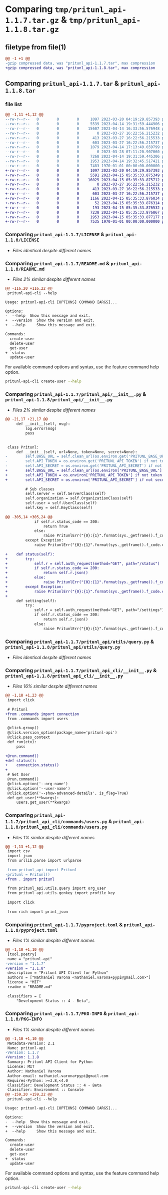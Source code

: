 # Comparing `tmp/pritunl_api-1.1.7.tar.gz` & `tmp/pritunl_api-1.1.8.tar.gz`

## filetype from file(1)

```diff
@@ -1 +1 @@
-gzip compressed data, was "pritunl_api-1.1.7.tar", max compression
+gzip compressed data, was "pritunl_api-1.1.8.tar", max compression
```

## Comparing `pritunl_api-1.1.7.tar` & `pritunl_api-1.1.8.tar`

### file list

```diff
@@ -1,11 +1,12 @@
--rw-r--r--   0        0        0     1097 2023-03-20 04:19:29.857393 pritunl_api-1.1.7/LICENSE
--rw-r--r--   0        0        0     5539 2023-04-14 19:31:59.444906 pritunl_api-1.1.7/README.md
--rw-r--r--   0        0        0    15607 2023-04-14 16:33:56.576948 pritunl_api-1.1.7/pritunl_api/__init__.py
--rw-r--r--   0        0        0        0 2023-03-27 16:22:56.215232 pritunl_api-1.1.7/pritunl_api/utils/__init__.py
--rw-r--r--   0        0        0      413 2023-03-27 16:22:56.215533 pritunl_api-1.1.7/pritunl_api/utils/genkey.py
--rw-r--r--   0        0        0      603 2023-03-27 16:22:56.215737 pritunl_api-1.1.7/pritunl_api/utils/query.py
--rw-r--r--   0        0        0     1079 2023-04-14 17:13:49.659799 pritunl_api-1.1.7/pritunl_api_cli/__init__.py
--rw-r--r--   0        0        0        0 2023-03-28 07:11:20.907060 pritunl_api-1.1.7/pritunl_api_cli/commands/__init__.py
--rw-r--r--   0        0        0     7268 2023-04-14 19:31:59.445306 pritunl_api-1.1.7/pritunl_api_cli/commands/users.py
--rw-r--r--   0        0        0     1953 2023-04-14 19:32:45.517421 pritunl_api-1.1.7/pyproject.toml
--rw-r--r--   0        0        0     7483 1970-01-01 00:00:00.000000 pritunl_api-1.1.7/PKG-INFO
+-rw-r--r--   0        0        0     1097 2023-03-20 04:19:29.857393 pritunl_api-1.1.8/LICENSE
+-rw-r--r--   0        0        0     5591 2023-04-15 05:35:33.875349 pritunl_api-1.1.8/README.md
+-rw-r--r--   0        0        0    16025 2023-04-15 05:35:33.875712 pritunl_api-1.1.8/pritunl_api/__init__.py
+-rw-r--r--   0        0        0        0 2023-03-27 16:22:56.215232 pritunl_api-1.1.8/pritunl_api/utils/__init__.py
+-rw-r--r--   0        0        0      413 2023-03-27 16:22:56.215533 pritunl_api-1.1.8/pritunl_api/utils/genkey.py
+-rw-r--r--   0        0        0      603 2023-03-27 16:22:56.215737 pritunl_api-1.1.8/pritunl_api/utils/query.py
+-rw-r--r--   0        0        0     1166 2023-04-15 05:35:33.876034 pritunl_api-1.1.8/pritunl_api_cli/__init__.py
+-rw-r--r--   0        0        0       52 2023-04-15 05:35:33.876314 pritunl_api-1.1.8/pritunl_api_cli/commands/__init__.py
+-rw-r--r--   0        0        0      193 2023-04-15 05:35:33.876532 pritunl_api-1.1.8/pritunl_api_cli/commands/connection.py
+-rw-r--r--   0        0        0     7238 2023-04-15 05:35:33.876867 pritunl_api-1.1.8/pritunl_api_cli/commands/users.py
+-rw-r--r--   0        0        0     1953 2023-04-15 05:35:33.877177 pritunl_api-1.1.8/pyproject.toml
+-rw-r--r--   0        0        0     7535 1970-01-01 00:00:00.000000 pritunl_api-1.1.8/PKG-INFO
```

### Comparing `pritunl_api-1.1.7/LICENSE` & `pritunl_api-1.1.8/LICENSE`

 * *Files identical despite different names*

### Comparing `pritunl_api-1.1.7/README.md` & `pritunl_api-1.1.8/README.md`

 * *Files 2% similar despite different names*

```diff
@@ -116,20 +116,22 @@
 pritunl-api-cli --help
 ```
 
 ```txt
 Usage: pritunl-api-cli [OPTIONS] COMMAND [ARGS]...
 
 Options:
-  --help  Show this message and exit.
+  --version  Show the version and exit.
+  --help     Show this message and exit.
 
 Commands:
   create-user
   delete-user
   get-user
+  status
   update-user
 ```
 
 For available command options and syntax, use the feature command help option.
 
 ```bash
 pritunl-api-cli create-user --help
```

### Comparing `pritunl_api-1.1.7/pritunl_api/__init__.py` & `pritunl_api-1.1.8/pritunl_api/__init__.py`

 * *Files 2% similar despite different names*

```diff
@@ -21,17 +21,17 @@
     def __init__(self, msg):
         log.error(msg)
         pass
 
 
 class Pritunl:
     def __init__(self, url=None, token=None, secret=None):
-        self.BASE_URL = self.clean_url(os.environ.get('PRITUNL_BASE_URL') if not url else url)
-        self.API_TOKEN = os.environ.get('PRITUNL_API_TOKEN') if not token else token
-        self.API_SECRET = os.environ.get('PRITUNL_API_SECRET') if not secret else secret
+        self.BASE_URL = self.clean_url(os.environ['PRITUNL_BASE_URL'] if not url else url)
+        self.API_TOKEN = os.environ['PRITUNL_API_TOKEN'] if not token else token
+        self.API_SECRET = os.environ['PRITUNL_API_SECRET'] if not secret else secret
 
         # Sub classes
         self.server = self.ServerClass(self)
         self.organization = self.OrganizationClass(self)
         self.user = self.UserClass(self)
         self.key = self.KeyClass(self)
 
@@ -305,14 +305,24 @@
             if self.r.status_code == 200:
                 return True
             else:
                 raise PritunlErr("{0}:{1}".format(sys._getframe().f_code.co_name, self.root.BASE_URL))
         except Exception:
             raise PritunlErr("{0}:{1}".format(sys._getframe().f_code.co_name, self.root.BASE_URL))
 
+    def status(self):
+        try:
+            self.r = self.auth_request(method="GET", path="/status")
+            if self.r.status_code == 200:
+                return self.r.json()
+            else:
+                raise PritunlErr("{0}:{1}".format(sys._getframe().f_code.co_name, self.root.BASE_URL))
+        except Exception:
+            raise PritunlErr("{0}:{1}".format(sys._getframe().f_code.co_name, self.root.BASE_URL))
+
     def setting(self):
         try:
             self.r = self.auth_request(method="GET", path="/settings")
             if self.r.status_code == 200:
                 return self.r.json()
             else:
                 raise PritunlErr("{0}:{1}".format(sys._getframe().f_code.co_name, self.root.BASE_URL))
```

### Comparing `pritunl_api-1.1.7/pritunl_api/utils/query.py` & `pritunl_api-1.1.8/pritunl_api/utils/query.py`

 * *Files identical despite different names*

### Comparing `pritunl_api-1.1.7/pritunl_api_cli/__init__.py` & `pritunl_api-1.1.8/pritunl_api_cli/__init__.py`

 * *Files 16% similar despite different names*

```diff
@@ -1,18 +1,23 @@
 import click
 
 # Pritunl
+from .commands import connection
 from .commands import users
 
 @click.group()
 @click.version_option(package_name='pritunl-api')
 @click.pass_context
 def run(ctx):
     pass
 
+@run.command()
+def status():
+    connection.status()
+
 # Get User
 @run.command()
 @click.option('--org-name')
 @click.option('--user-name')
 @click.option('--show-advanced-details', is_flag=True)
 def get_user(**kwargs):
     users.get_user(**kwargs)
```

### Comparing `pritunl_api-1.1.7/pritunl_api_cli/commands/users.py` & `pritunl_api-1.1.8/pritunl_api_cli/commands/users.py`

 * *Files 1% similar despite different names*

```diff
@@ -1,13 +1,12 @@
 import csv
 import json
 from urllib.parse import urlparse
 
-from pritunl_api import Pritunl
-pritunl = Pritunl()
+from . import pritunl
 
 from pritunl_api.utils.query import org_user
 from pritunl_api.utils.genkey import profile_key
 
 import click
 
 from rich import print_json
```

### Comparing `pritunl_api-1.1.7/pyproject.toml` & `pritunl_api-1.1.8/pyproject.toml`

 * *Files 1% similar despite different names*

```diff
@@ -1,10 +1,10 @@
 [tool.poetry]
 name = "pritunl-api"
-version = "1.1.7"
+version = "1.1.8"
 description = "Pritunl API Client for Python"
 authors = ["Nathaniel Varona <nathaniel.varona+pypi@gmail.com>"]
 license = "MIT"
 readme = "README.md"
 
 classifiers = [
     "Development Status :: 4 - Beta",
```

### Comparing `pritunl_api-1.1.7/PKG-INFO` & `pritunl_api-1.1.8/PKG-INFO`

 * *Files 1% similar despite different names*

```diff
@@ -1,10 +1,10 @@
 Metadata-Version: 2.1
 Name: pritunl-api
-Version: 1.1.7
+Version: 1.1.8
 Summary: Pritunl API Client for Python
 License: MIT
 Author: Nathaniel Varona
 Author-email: nathaniel.varona+pypi@gmail.com
 Requires-Python: >=3.8,<4.0
 Classifier: Development Status :: 4 - Beta
 Classifier: Environment :: Console
@@ -159,20 +159,22 @@
 pritunl-api-cli --help
 ```
 
 ```txt
 Usage: pritunl-api-cli [OPTIONS] COMMAND [ARGS]...
 
 Options:
-  --help  Show this message and exit.
+  --version  Show the version and exit.
+  --help     Show this message and exit.
 
 Commands:
   create-user
   delete-user
   get-user
+  status
   update-user
 ```
 
 For available command options and syntax, use the feature command help option.
 
 ```bash
 pritunl-api-cli create-user --help
```


